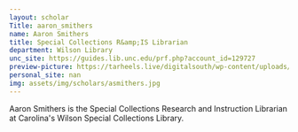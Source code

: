 ```yaml
---
layout: scholar
Title: aaron_smithers
name: Aaron Smithers
title: Special Collections R&amp;IS Librarian
department: Wilson Library
unc_site: https://guides.lib.unc.edu/prf.php?account_id=129727
preview-picture: https://tarheels.live/digitalsouth/wp-content/uploads/sites/2464/2022/02/IMG_6189-2.jpg
personal_site: nan
img: assets/img/scholars/asmithers.jpg
---
```

Aaron Smithers is the Special Collections Research and Instruction Librarian at Carolina's Wilson Special Collections Library.